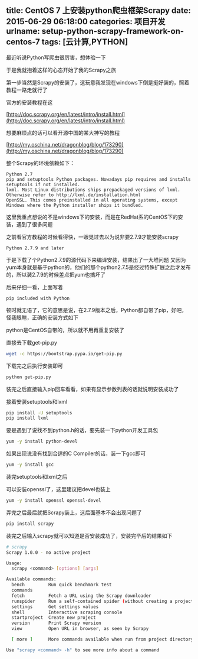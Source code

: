 title: CentOS 7 上安装python爬虫框架Scrapy
date: 2015-06-29 06:18:00
categories: 项目开发
urlname: setup-python-scrapy-framework-on-centos-7
tags: [云计算,PYTHON]
---
最近听说Python写爬虫很厉害，想体验一下

于是我就抱着这样的心态开始了我的Scrapy之旅

第一步当然是Scrapy的安装了，这玩意我发现在windows下倒是挺好装的，照着教程一路走就行了

官方的安装教程在这

[http://doc.scrapy.org/en/latest/intro/install.html](http://doc.scrapy.org/en/latest/intro/install.html)

想要麻烦点的话可以看开源中国的某大神写的教程

[http://my.oschina.net/dragonblog/blog/173290](http://my.oschina.net/dragonblog/blog/173290)

<!--more-->

整个Scrapy的环境依赖如下：
```
Python 2.7
pip and setuptools Python packages. Nowadays pip requires and installs setuptools if not installed.
lxml. Most Linux distributions ships prepackaged versions of lxml. Otherwise refer to http://lxml.de/installation.html
OpenSSL. This comes preinstalled in all operating systems, except Windows where the Python installer ships it bundled.
```
这里我重点想说的不是windows下的安装，而是在RedHat系的CentOS下的安装，遇到了很多问题

之前看官方教程的时候看得快，一眼晃过去以为说非要2.7.9才能安装scrapy
```
Python 2.7.9 and later
```
于是下载了个Python2.7.9的源代码下来编译安装，结果出了一大堆问题
又因为yum本身就是基于python的，他们的那个python2.7.5是经过特殊扩展之后才发布的，所以装2.7.9的时候差点把yum也搞坏了

后来仔细一看，上面写着
```
pip included with Python
```
顿时就无语了，它的意思是说，在2.7.9版本之后，Python都自带了pip，好吧，怪我眼瞎，正确的安装方式如下

python是CentOS自带的，所以就不用再重复安装了

直接去下载get-pip.py
```bash
wget -c https://bootstrap.pypa.io/get-pip.py
```
下载完之后执行安装即可
```bash
python get-pip.py
```
装完之后直接输入pip回车看看，如果有显示参数列表的话就说明安装成功了

接着安装setuptools和lxml
```bash
pip install -U setuptools
pip install lxml
```
要是遇到了说找不到python.h的话，要先装一下python开发工具包
```bash
yum -y install python-devel
```
如果出现说没有找到合适的C Compiler的话，装一下gcc即可
```bash
yum -y install gcc
```
装完setuptools和lxml之后

可以安装openssl了，这里建议把devel也装上
```bash
yum -y install openssl openssl-devel
```
弄完之后最后就把Scrapy装上，这后面基本不会出现问题了
```bash
pip install scrapy
```
装完之后输入scrapy就可以知道是否安装成功了，安装完毕后的结果如下
```bash
# scrapy
Scrapy 1.0.0 - no active project

Usage:
  scrapy <command> [options] [args]

Available commands:
  bench         Run quick benchmark test
  commands      
  fetch         Fetch a URL using the Scrapy downloader
  runspider     Run a self-contained spider (without creating a project)
  settings      Get settings values
  shell         Interactive scraping console
  startproject  Create new project
  version       Print Scrapy version
  view          Open URL in browser, as seen by Scrapy

  [ more ]      More commands available when run from project directory

Use "scrapy <command> -h" to see more info about a command
```